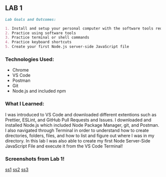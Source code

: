 ## LAB 1

```markdown
Lab Goals and Outcomes:

1. Install and setup your personal computer with the software tools required for this course
2. Practice using software tools
3. Practice terminal or shell commands
4. Practice keyboard shortcuts
5. Create your first Node.js server-side JavaScript file

```

### Technologies Used:
- Chrome
- VS Code
- Postman
- Git
- Node.js and included npm

### What I Learned:
I was introduced to VS Code and downloaded different extentions such as Prettier, ESLint, and GitHub Pull Requests and Issues. I downloaded and installed Node.js which included Node Package Manager, git, and Postman. I also navigated through Terminal in order to understand how to create directories, folders, files, and how to list and figure out where I was in my directory. In this lab I was also able to create my first Node Server-Side JavaScript File and execute it from the VS Code Terminal!

### Screenshots from Lab 1!

[ss1](lab-01-node.js)
[ss2](lab-01-node.png)
[ss3](lab-01-shortcuts.txt)

